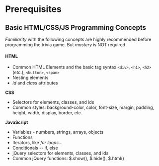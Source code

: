 # Prerequisites

## Basic HTML/CSS/JS Programming Concepts

_Familiarity_ with the following concepts are highly recommended before programming the trivia game. But _mastery_ is NOT required.

#### HTML

* Common HTML Elements and the basic tag syntax `<div>`, `<h1>`, `<h2>` \(etc.\), `<button>`, `<span>`
* Nesting elements
* _id_ and _class_ attributes

**CSS**

* Selectors for elements, classes, and ids
* Common styles: background-color, color, font-size, margin, padding, height, width, display, border, etc.

**JavaScript**

* Variables - numbers, strings, arrays, objects
* Functions
* Iterators, like _for loops_...
* Conditionals -- if, else
* jQuery selectors for elements, classes, and ids
* Common jQuery functions: $.show\(\), $.hide\(\), $.html\(\)



